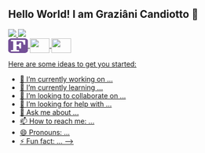## Hello World! I am Graziâni Candiotto 👋

<div>
  <a href="https://github.com/gcandiotto/">
    <img height="140em" src="https://github-readme-stats.vercel.app/api?username=gcandiotto&count_private=true&show_icons=true&theme=dracula" />
    <img height="140em" src="https://github-readme-stats.vercel.app/api/top-langs/?username=gcandiotto&layout=compact&count_private=true&langs_count=16&show_icons=true&theme=dracula"/>
</div>
  
<div>
  <img align="center" height="30em" width="40" src="https://github.com/fortran-lang/assets/blob/main/fortran-logo.svg"/>
  <img align="center" height="30em" width="40" src="https://cdn.jsdelivr.net/gh/devicons/devicon/icons/c/c-original.svg" />
  <img align="center" height="30em" width="40" src="https://cdn.jsdelivr.net/gh/devicons/devicon/icons/python/python-original-wordmark.svg" />
</div>

Here are some ideas to get you started:

- 🔭 I’m currently working on ...
- 🌱 I’m currently learning ...
- 👯 I’m looking to collaborate on ...
- 🤔 I’m looking for help with ...
- 💬 Ask me about ...
- 📫 How to reach me: ...
- 😄 Pronouns: ...
- ⚡ Fun fact: ...
-->
